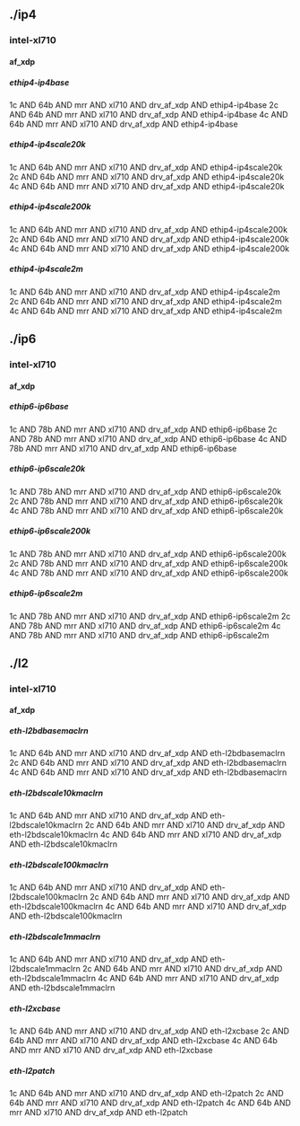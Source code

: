 ## ./ip4
### intel-xl710
#### af_xdp
##### ethip4-ip4base
1c AND 64b AND mrr AND xl710 AND drv_af_xdp AND ethip4-ip4base
2c AND 64b AND mrr AND xl710 AND drv_af_xdp AND ethip4-ip4base
4c AND 64b AND mrr AND xl710 AND drv_af_xdp AND ethip4-ip4base
##### ethip4-ip4scale20k
1c AND 64b AND mrr AND xl710 AND drv_af_xdp AND ethip4-ip4scale20k
2c AND 64b AND mrr AND xl710 AND drv_af_xdp AND ethip4-ip4scale20k
4c AND 64b AND mrr AND xl710 AND drv_af_xdp AND ethip4-ip4scale20k
##### ethip4-ip4scale200k
1c AND 64b AND mrr AND xl710 AND drv_af_xdp AND ethip4-ip4scale200k
2c AND 64b AND mrr AND xl710 AND drv_af_xdp AND ethip4-ip4scale200k
4c AND 64b AND mrr AND xl710 AND drv_af_xdp AND ethip4-ip4scale200k
##### ethip4-ip4scale2m
1c AND 64b AND mrr AND xl710 AND drv_af_xdp AND ethip4-ip4scale2m
2c AND 64b AND mrr AND xl710 AND drv_af_xdp AND ethip4-ip4scale2m
4c AND 64b AND mrr AND xl710 AND drv_af_xdp AND ethip4-ip4scale2m
## ./ip6
### intel-xl710
#### af_xdp
##### ethip6-ip6base
1c AND 78b AND mrr AND xl710 AND drv_af_xdp AND ethip6-ip6base
2c AND 78b AND mrr AND xl710 AND drv_af_xdp AND ethip6-ip6base
4c AND 78b AND mrr AND xl710 AND drv_af_xdp AND ethip6-ip6base
##### ethip6-ip6scale20k
1c AND 78b AND mrr AND xl710 AND drv_af_xdp AND ethip6-ip6scale20k
2c AND 78b AND mrr AND xl710 AND drv_af_xdp AND ethip6-ip6scale20k
4c AND 78b AND mrr AND xl710 AND drv_af_xdp AND ethip6-ip6scale20k
##### ethip6-ip6scale200k
1c AND 78b AND mrr AND xl710 AND drv_af_xdp AND ethip6-ip6scale200k
2c AND 78b AND mrr AND xl710 AND drv_af_xdp AND ethip6-ip6scale200k
4c AND 78b AND mrr AND xl710 AND drv_af_xdp AND ethip6-ip6scale200k
##### ethip6-ip6scale2m
1c AND 78b AND mrr AND xl710 AND drv_af_xdp AND ethip6-ip6scale2m
2c AND 78b AND mrr AND xl710 AND drv_af_xdp AND ethip6-ip6scale2m
4c AND 78b AND mrr AND xl710 AND drv_af_xdp AND ethip6-ip6scale2m
## ./l2
### intel-xl710
#### af_xdp
##### eth-l2bdbasemaclrn
1c AND 64b AND mrr AND xl710 AND drv_af_xdp AND eth-l2bdbasemaclrn
2c AND 64b AND mrr AND xl710 AND drv_af_xdp AND eth-l2bdbasemaclrn
4c AND 64b AND mrr AND xl710 AND drv_af_xdp AND eth-l2bdbasemaclrn
##### eth-l2bdscale10kmaclrn
1c AND 64b AND mrr AND xl710 AND drv_af_xdp AND eth-l2bdscale10kmaclrn
2c AND 64b AND mrr AND xl710 AND drv_af_xdp AND eth-l2bdscale10kmaclrn
4c AND 64b AND mrr AND xl710 AND drv_af_xdp AND eth-l2bdscale10kmaclrn
##### eth-l2bdscale100kmaclrn
1c AND 64b AND mrr AND xl710 AND drv_af_xdp AND eth-l2bdscale100kmaclrn
2c AND 64b AND mrr AND xl710 AND drv_af_xdp AND eth-l2bdscale100kmaclrn
4c AND 64b AND mrr AND xl710 AND drv_af_xdp AND eth-l2bdscale100kmaclrn
##### eth-l2bdscale1mmaclrn
1c AND 64b AND mrr AND xl710 AND drv_af_xdp AND eth-l2bdscale1mmaclrn
2c AND 64b AND mrr AND xl710 AND drv_af_xdp AND eth-l2bdscale1mmaclrn
4c AND 64b AND mrr AND xl710 AND drv_af_xdp AND eth-l2bdscale1mmaclrn
##### eth-l2xcbase
1c AND 64b AND mrr AND xl710 AND drv_af_xdp AND eth-l2xcbase
2c AND 64b AND mrr AND xl710 AND drv_af_xdp AND eth-l2xcbase
4c AND 64b AND mrr AND xl710 AND drv_af_xdp AND eth-l2xcbase
##### eth-l2patch
1c AND 64b AND mrr AND xl710 AND drv_af_xdp AND eth-l2patch
2c AND 64b AND mrr AND xl710 AND drv_af_xdp AND eth-l2patch
4c AND 64b AND mrr AND xl710 AND drv_af_xdp AND eth-l2patch
